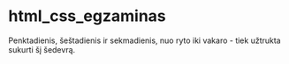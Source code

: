 # html_css_egzaminas

Penktadienis, šeštadienis ir sekmadienis, nuo ryto iki vakaro - tiek užtrukta sukurti šį šedevrą.
